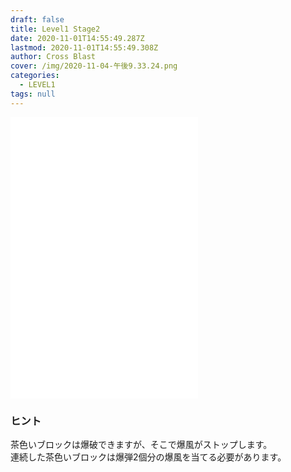 ```yaml
---
draft: false
title: Level1 Stage2
date: 2020-11-01T14:55:49.287Z
lastmod: 2020-11-01T14:55:49.308Z
author: Cross Blast
cover: /img/2020-11-04-午後9.33.24.png
categories:
  - LEVEL1
tags: null
---
```

<p><iframe id="wordsearch" style="height: 450px;" src="//wordsearch-components.pottiri.tech/#/blast/20201104002152409/ja" frameborder="0" scrolling="no" allowfullscreen=""></iframe></p>

### ヒント

茶色いブロックは爆破できますが、そこで爆風がストップします。\
連続した茶色いブロックは爆弾2個分の爆風を当てる必要があります。